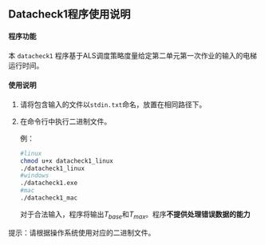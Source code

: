 ## Datacheck1程序使用说明

#### 程序功能

本 `datacheck1` 程序基于ALS调度策略度量给定第二单元第一次作业的输入的电梯运行时间。

#### 使用说明

1. 请将包含输入的文件以`stdin.txt`命名，放置在相同路径下。

2. 在命令行中执行二进制文件。

   例：

   ```bash
   #linux
   chmod u+x datacheck1_linux
   ./datacheck1_linux
   #windows
   ./datacheck1.exe
   #mac
   ./datacheck1_mac
   ```

   对于合法输入，程序将输出$T_{base}$和$T_{max}$。程序**不提供处理错误数据的能力**

提示：请根据操作系统使用对应的二进制文件。

